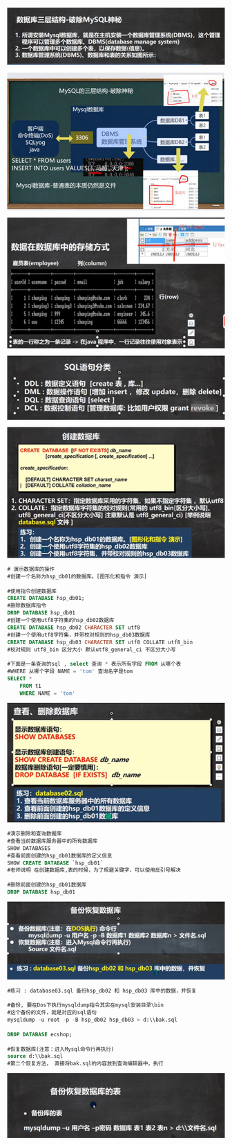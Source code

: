 ![image-20241007202543814](../notes-images/image-20241007202543814.png)

![image-20241007202951697](../notes-images/image-20241007202951697.png)

![image-20241007203424847](../notes-images/image-20241007203424847.png)

![image-20241007203546326](../notes-images/image-20241007203546326.png)





![image-20241007204544511](../notes-images/image-20241007204544511.png)

```sql
# 演示数据库的操作
#创建一个名称为hsp_db01的数据库。[图形化和指令 演示]

#使用指令创建数据库
CREATE DATABASE hsp_db01;
#删除数据库指令
DROP DATABASE hsp_db01
#创建一个使用utf8字符集的hsp_db02数据库
CREATE DATABASE hsp_db02 CHARACTER SET utf8
#创建一个使用utf8字符集，并带校对规则的hsp_db03数据库
CREATE DATABASE hsp_db03 CHARACTER SET utf8 COLLATE utf8_bin
#校对规则 utf8_bin 区分大小 默认utf8_general_ci 不区分大小写

#下面是一条查询的sql , select 查询 * 表示所有字段 FROM 从哪个表
#WHERE 从哪个字段 NAME = 'tom' 查询名字是tom
SELECT *  
	FROM t1 
	WHERE NAME = 'tom'
```



![image-20241007212010264](../notes-images/image-20241007212010264.png)

```sql
#演示删除和查询数据库
#查看当前数据库服务器中的所有数据库
SHOW DATABASES
#查看前面创建的hsp_db01数据库的定义信息
SHOW CREATE DATABASE `hsp_db01`
#老师说明 在创建数据库,表的时候，为了规避关键字，可以使用反引号解决

#删除前面创建的hsp_db01数据库
DROP DATABASE hsp_db01
```



![image-20241007212944051](../notes-images/image-20241007212944051.png)

```sql
#练习 : database03.sql 备份hsp_db02 和 hsp_db03 库中的数据，并恢复

#备份, 要在Dos下执行mysqldump指令其实在mysql安装目录\bin
#这个备份的文件，就是对应的sql语句
mysqldump -u root -p -B hsp_db02 hsp_db03 > d:\\bak.sql

DROP DATABASE ecshop;

#恢复数据库(注意：进入Mysql命令行再执行)
source d:\\bak.sql
#第二个恢复方法， 直接将bak.sql的内容放到查询编辑器中，执行
```



![image-20241007223951850](../notes-images/image-20241007223951850.png)